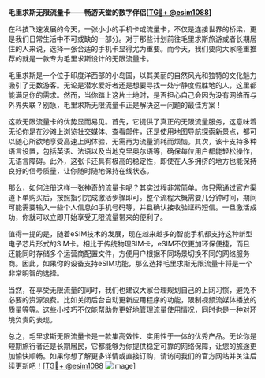 **毛里求斯无限流量卡——畅游天堂的数字伴侣[[TG💪+ @esim1088](https://t.me/s/esim1088)]**

在科技飞速发展的今天，一张小小的手机卡或流量卡，不仅是连接世界的桥梁，更是我们日常生活中不可或缺的一部分。对于那些计划前往毛里求斯旅游或者长期居住的人来说，选择一张合适的手机卡显得尤为重要。而今天，我们要向大家隆重推荐的就是一款专为毛里求斯设计的无限流量卡。

毛里求斯是一个位于印度洋西部的小岛国，以其美丽的自然风光和独特的文化魅力吸引了无数游客。无论是潜水爱好者还是想要寻找一处宁静度假胜地的人，这里都能满足你的需求。然而，当你踏上这片土地时，是否担心自己会因为没有网络而与外界失联？别急，毛里求斯无限流量卡正是解决这一问题的最佳方案！

这款无限流量卡的优势显而易见。首先，它提供了真正的无限流量服务，这意味着无论你是在沙滩上浏览社交媒体、查看邮件，还是使用地图导航探索新景点，都可以随心所欲地享受高速上网体验，无需再为流量消耗而烦恼。其次，该卡支持多种语言设置，包括英语、法语以及当地克里奥尔语等，确保每位用户都能轻松操作，无语言障碍。此外，这张卡还具有极高的稳定性，即使在人多拥挤的地方也能保持良好的信号质量，让你随时随地保持在线状态。

那么，如何注册这样一张神奇的流量卡呢？其实过程非常简单。你只需通过官方渠道下单购买后，按照指引完成激活步骤即可。整个流程大概需要几分钟时间，期间可能需要输入一些个人信息如手机号码等，并且确认接收验证码短信。一旦激活成功，你就可以立即开始享受无限流量带来的便利了。

值得一提的是，随着eSIM技术的发展，现在越来越多的智能手机都支持这种新型电子芯片形式的SIM卡。相比于传统物理SIM卡，eSIM不仅更加环保便捷，而且还能同时存储多个运营商配置文件，方便用户根据不同场景切换不同的网络服务商。因此，如果你的设备支持eSIM功能，那么选择毛里求斯无限流量卡将是一个非常明智的选择。

当然，在享受无限流量的同时，我们也建议大家合理规划自己的上网习惯，避免不必要的资源浪费。比如关闭后台自动更新应用程序的功能，限制视频流媒体播放的质量等等。这些小技巧不仅能帮助你更好地管理流量使用情况，同时也是一种对环境负责的表现。

总之，毛里求斯无限流量卡是一款集高效性、实用性于一体的优秀产品。无论你是短期旅行者还是长期居民，它都能够为你提供稳定可靠的网络保障，让您的旅途更加愉快顺畅。如果你想了解更多详情或直接订购，请访问我们的官方网站并关注后续更新吧！[[TG💪+ @esim1088](https://t.me/s/esim1088) ![Image](https://i.postimg.cc/4NQfJmqS/Snipaste-2025-05-13-00-14-12.png)]
